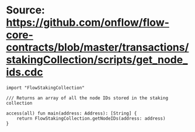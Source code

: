 # Source: https://github.com/onflow/flow-core-contracts/blob/master/transactions/stakingCollection/scripts/get_node_ids.cdc

```
import "FlowStakingCollection"

/// Returns an array of all the node IDs stored in the staking collection

access(all) fun main(address: Address): [String] {
    return FlowStakingCollection.getNodeIDs(address: address)
}
```